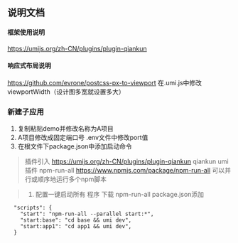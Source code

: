 ## 说明文档
#### 框架使用说明
  https://umijs.org/zh-CN/plugins/plugin-qiankun
#### 响应式布局说明
  https://github.com/evrone/postcss-px-to-viewport
  在.umi.js中修改 viewportWidth（设计图多宽就设置多大）

### 新建子应用
  1. 复制粘贴demo并修改名称为A项目
  2. A项目修改成固定端口号  .env文件中修改port值
  3. 在根文件下package.json中添加启动命令

> 插件引入
  https://umijs.org/zh-CN/plugins/plugin-qiankun    qiankun umi插件
  npm-run-all https://www.npmjs.com/package/npm-run-all 可以并行或顺序地运行多个npm脚本
  
> 1. 配置一键启动所有 程序
  下载 npm-run-all package.json添加 
```
  "scripts": {
    "start": "npm-run-all --parallel start:*",
    "start:base": "cd base && umi dev",
    "start:app1": "cd app1 && umi dev",
  }
```